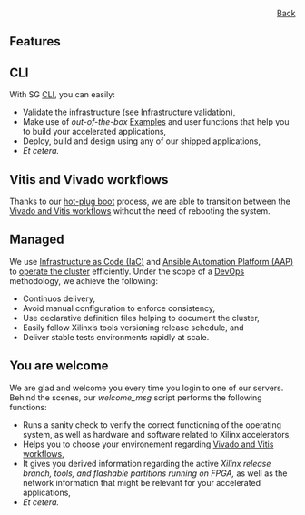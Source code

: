 <div id="readme" class="Box-body readme blob js-code-block-container">
<article class="markdown-body entry-content p-3 p-md-6" itemprop="text">
<p align="right">
<a href="https://github.com/fpgasystems/hacc#sections">Back</a>
</p>

# Features

## CLI
With SG [CLI](../CLI/README.md#cli), you can easily:

* Validate the infrastructure (see [Infrastructure validation](../validation/iperf/README.md)),
* Make use of *out-of-the-box* [Examples](../examples/README.md#examples) and user functions that help you to build your accelerated applications,
* Deploy, build and design using any of our shipped applications,
* *Et cetera.*

## Vitis and Vivado workflows
Thanks to our [hot-plug boot](./vocabulary.md#hot-plug-boot) process, we are able to transition between the [Vivado and Vitis workflows](./vocabulary.md#vivado-and-vitis-workflows) without the need of rebooting the system.

## Managed
We use [Infrastructure as Code (IaC)](./vocabulary.md#infrastructure-as-code-iac) and [Ansible Automation Platform (AAP)](./vocabulary.md#ansible-automation-platform-aap) to [operate the cluster](../docs/operating-the-cluster.md#operating-the-cluster) efficiently. Under the scope of a [DevOps](./vocabulary.md#devops) methodology, we achieve the following: <!-- https://docs.microsoft.com/en-us/devops/deliver/what-is-infrastructure-as-code -->

* Continuos delivery,
* Avoid manual configuration to enforce consistency,
* Use declarative definition files helping to document the cluster,
* Easily follow Xilinx’s tools versioning release schedule, and
* Deliver stable tests environments rapidly at scale.

## You are welcome
We are glad and welcome you every time you login to one of our servers. Behind the scenes, our *welcome_msg* script performs the following functions:

* Runs a sanity check to verify the correct functioning of the operating system, as well as hardware and software related to Xilinx accelerators,
* Helps you to choose your environement regarding [Vivado and Vitis workflows](./vocabulary.md#vivado-and-vitis-workflows),
* It gives you derived information regarding the active *Xilinx release branch, tools, and flashable partitions running on FPGA,* as well as the network information that might be relevant for your accelerated applications,
* *Et cetera.*